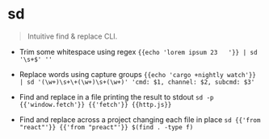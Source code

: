 # sd
> Intuitive find & replace CLI.

- Trim some whitespace using regex
`{{echo 'lorem ipsum 23   '}} | sd '\s+$' ''`

- Replace words using capture groups
`{{echo 'cargo +nightly watch'}} | sd '(\w+)\s+\+(\w+)\s+(\w+)' 'cmd: $1, channel: $2, subcmd: $3'`

- Find and replace in a file printing the result to stdout
`sd -p {{'window.fetch'}} {{'fetch'}} {{http.js}}`

- Find and replace across a project changing each file in place
`sd {{'from "react"'}} {{'from "preact"'}} $(find . -type f)`
